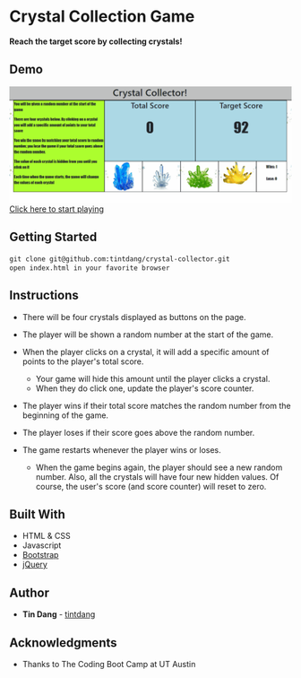 # Crystal Collection Game
  **Reach the target score by collecting crystals!**


## Demo
<img src='./assets/images/example.gif'><br>
[Click here to start playing](https://tintdang.github.io/crystal-collector/)

## Getting Started
```
git clone git@github.com:tintdang/crystal-collector.git
open index.html in your favorite browser
```

## Instructions
   * There will be four crystals displayed as buttons on the page.

   * The player will be shown a random number at the start of the game.

   * When the player clicks on a crystal, it will add a specific amount of points to the player's total score. 

     * Your game will hide this amount until the player clicks a crystal.
     * When they do click one, update the player's score counter.

   * The player wins if their total score matches the random number from the beginning of the game.

   * The player loses if their score goes above the random number.

   * The game restarts whenever the player wins or loses.

     * When the game begins again, the player should see a new random number. Also, all the crystals will have four new hidden values. Of course, the user's score (and score counter) will reset to zero.


 ## Built With
- HTML & CSS
- Javascript
- [Bootstrap](https://getbootstrap.com/)
- [jQuery](https://jquery.com/download/)

## Author

* **Tin Dang**  - [tintdang](https://github.com/tintdang)

## Acknowledgments

* Thanks to The Coding Boot Camp at UT Austin

